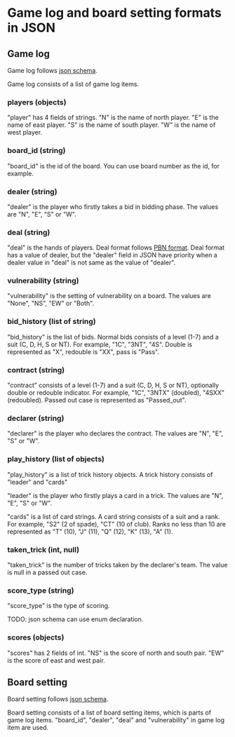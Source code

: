 # Game log and board setting formats in JSON

## Game log

Game log follows [json schema](log_format.schema.json).

Game log consists of a list of game log items.

### players (objects)

"player" has 4 fields of strings.
"N" is the name of north player.
"E" is the name of east player.
"S" is the name of south player.
"W" is the name of west player.

### board_id (string)

"board_id" is the id of the board.
You can use board number as the id, for example.

### dealer (string)

"dealer" is the player who firstly takes a bid in bidding phase.
The values are "N", "E", "S" or "W".

### deal (string)

"deal" is the hands of players.
Deal format follows [PBN format](http://www.tistis.nl/pbn/pbn_v21.txt).
Deal format has a value of dealer, but the "dealer" field in JSON have priority
when a dealer value in "deal" is not same as the value of "dealer".

### vulnerability (string)

"vulnerability" is the setting of vulnerability on a board.
The values are "None", "NS", "EW" or "Both".

### bid_history (list of string)

"bid_history" is the list of bids.
Normal bids consists of a level (1-7) and a suit (C, D, H, S or NT).
For example, "1C", "3NT", "4S".
Double is represented as "X", redouble is "XX", pass is "Pass".

### contract (string)

"contract" consists of a level (1-7) and a suit (C, D, H, S or NT),
optionally double or redouble indicator.
For example, "1C", "3NTX" (doubled), "4SXX" (redoubled).
Passed out case is represented as "Passed_out".

### declarer (string)

"declarer" is the player who declares the contract.
The values are "N", "E", "S" or "W".

### play_history (list of objects)

"play_history" is a list of trick history objects.
A trick history consists of "leader" and "cards"

"leader" is the player who firstly plays a card in a trick.
The values are "N", "E", "S" or "W".

"cards" is a list of card strings.
A card string consists of a suit and a rank.
For example, "S2" (2 of spade), "CT" (10 of club).
Ranks no less than 10 are represented as "T" (10), "J" (11), "Q" (12), "K" (13),
"A" (1).

### taken_trick (int, null)

"taken_trick" is the number of tricks taken by the declarer's team.
The value is null in a passed out case.

### score_type (string)

"score_type" is the type of scoring.

TODO: json schema can use enum declaration.

### scores (objects)

"scores" has 2 fields of int.
"NS" is the score of north and south pair.
"EW" is the score of east and west pair.

## Board setting

Board setting follows [json schema](board_setting_format.schema.json).

Board setting consists of a list of board setting items, which is parts of game
log items. "board_id", "dealer", "deal" and "vulnerability" in game log item are
used.
